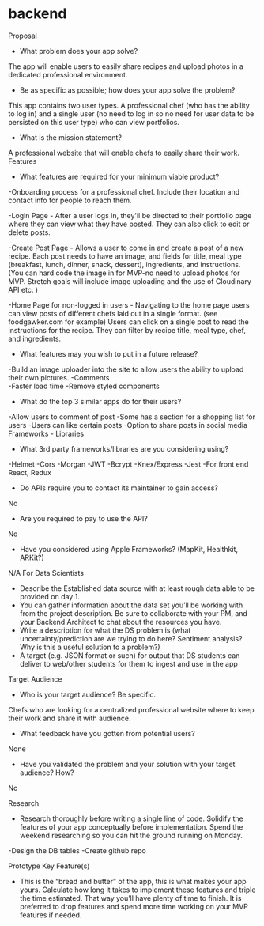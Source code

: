 # backend

Proposal

- What problem does your app solve?

The app will enable users to easily share recipes and upload photos in a dedicated professional environment.


- Be as specific as possible; how does your app solve the problem?

This app contains two user types. A professional chef (who has the ability to log in) and a single user (no need to log in so no need for user data to be persisted on this user type) who can view portfolios.

- What is the mission statement?

A professional website that will enable chefs to easily share their work.
Features

- What features are required for your minimum viable product?

-Onboarding process for a professional chef. Include their location and contact info for people to reach them.

-Login Page - After a user logs in, they'll be directed to their portfolio page where they can view what they have posted. They can also click to edit or delete posts.

-Create Post Page - Allows a user to come in and create a post of a new recipe. Each post needs to have an image, and fields for title, meal type (breakfast, lunch, dinner, snack, dessert), ingredients, and instructions.  (You can hard code the image in for MVP-no need to upload photos for MVP. Stretch goals will include image uploading and the use of Cloudinary API etc. )

-Home Page for non-logged in users - Navigating to the home page users can view posts of different chefs laid out in a single format. (see foodgawker.com for example) Users can click on a single post to read the instructions for the recipe. They can filter by recipe title, meal type,  chef, and ingredients.

- What features may you wish to put in a future release?

-Build an image uploader into the site to allow users the ability to upload their own pictures.
-Comments  
-Faster load time
-Remove styled components 

- What do the top 3 similar apps do for their users?

-Allow users to comment of post
-Some has a section for a shopping list for users 
-Users can like certain posts
-Option to share posts in social media
Frameworks - Libraries

- What 3rd party frameworks/libraries are you considering using?

-Helmet
-Cors
-Morgan
-JWT
-Bcrypt
-Knex/Express
-Jest
-For front end React, Redux

- Do APIs require you to contact its maintainer to gain access?

No

- Are you required to pay to use the API?

No

- Have you considered using Apple Frameworks? (MapKit, Healthkit, ARKit?)

N/A
For Data Scientists


- Describe the Established data source with at least rough data able to be provided on day 1. 
- You can gather information about the data set you’ll be working with from the project description. Be sure to collaborate with your PM, and your Backend Architect to chat about the resources you have.
- Write a description for what the DS problem is (what uncertainty/prediction are we trying to do here? Sentiment analysis? Why is this a useful solution to a problem?)
- A target (e.g. JSON format or such) for output that DS students can deliver to web/other students for them to ingest and use in the app

Target Audience

- Who is your target audience? Be specific.

Chefs who are looking for a centralized professional website where to keep their work and share it with audience.

- What feedback have you gotten from potential users?

None

- Have you validated the problem and your solution with your target audience? How?

No

Research

- Research thoroughly before writing a single line of code. Solidify the features of your app conceptually before implementation. Spend the weekend researching so you can hit the ground running on Monday.

-Design the DB tables
-Create github repo

Prototype Key Feature(s)

- This is the “bread and butter” of the app, this is what makes your app yours. Calculate how long it takes to implement these features and triple the time estimated. That way you’ll have plenty of time to finish. It is preferred to drop features and spend more time working on your MVP features if needed.


